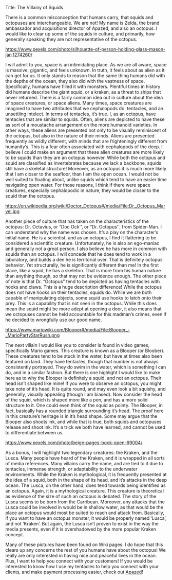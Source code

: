 Title: The Villainy of Squids


There is a common misconception that humans carry, that squids and octopuses are interchangeable. We are not! My name is Zelda, the brand ambassador and acquisitions director of Apazed, and also an octopus. I would like to clear up some of the squids in culture, and primarily, how generally speaking they are not representative of the octopus.

https://www.pexels.com/photo/silhouette-of-person-holding-glass-mason-jar-1274260/ 

I will admit to you, space is an intimidating place. As we are all aware, space is massive, gigantic, and feels unknown. In truth, it feels about as alien as it can get for us. It only stands to reason that the same thing humans did with the depths of the ocean, they also did with the vastness of space. Specifically, humans have filled it with monsters. Plentiful times in history did humans describe the giant squid, or a kraken, as a threat to ships that never returned. There is a fairly common idea out in culture about the idea of space creatures, or space aliens. Many times, space creatures are imagined to have two attributes that we cephalopods do: tentacles, and an unsettling intelect. In terms of tentacles, it’s true. I, as an octopus, have tentacles that are similar to squids. Often, aliens are depicted to have these as sort of a moustache arrangement on the more humanoid varieties. In other ways, these aliens are presented not only to be visually reminiscent of the octopus, but also in the nature of their minds. Aliens are presented frequently as wildly different, with minds that are frighteningly different from humanity’s. This is a fear often associated with cephalopods of the deep. I believe I could make an argument that these alien creatures are more likely to be squids than they are an octopus however. While both the octopus and squid are classified as invertebrates because we lack a backbone, squids still have a skeletal structure! Moreover, as an octopus it is much more likely that I am closer to the seafloor, than I am the open ocean. I would not be well suited to floating about, unlike squids which tend to have an easier time navigating open water. For those reasons, I think if there were space creatures, especially cephalopodic in nature, they would be closer to the squid than the octopus.

https://en.wikipedia.org/wiki/Doctor_Octopus#/media/File:Dr._Octopus_Marvel.jpg 

Another piece of culture that has taken on the characteristics of the octopus: Dr. Octavius, or “Doc Ock'', or “Dr. Octopus'',  from Spider-Man. I can understand why the name was chosen. It’s a play on the character’s initial name. He is a scientist, and as an octopus, I find it flattering to be considered a scientific creature. Unfortunately, he is also an ego-maniac and generally not a great person. I also believe he has more in common with squids than an octopus. I will concede that he does tend to work in a laboratory, and builds a den he is territorial over. That is definitely octopus behavior. Yet structurally, he is significantly different than me! In the first place, like a squid, he has a skeleton. That is more from his human nature than anything though, so that may not be evidence enough. The other piece of note is that Dr. “Octopus” tend to be depicted as having tentacles with hooks and claws. This is a huge description difference! While the octopus does not have hooks on their tentacles, squids do. While we are both capable of manipulating objects, some squid use hooks to latch onto their prey. This is a capability that is not seen in the octopus. While this does mean the squid might be more adept at opening a door, it also means that we octopuses cannot be held accountable for this madman’s crimes, even if he decided to wrongfully use our good name.

https://www.mariowiki.com/Blooper#/media/File:Blooper_-_MarioPartyStarRush.png 

The next villain I would like you to consider is found in video games, specifically Mario games. This creature is known as a Blooper (or Bloober). These creatures tend to be stuck in the water, but have at times also been featured on land. They have tentacles, though that number is not always consistently portrayed. They do swim in the water, which is something I can do, and in a similar fashion. But there is one highlight I would like to make here as to why the Blooper is definitely a squid, and not an octopus. Their head isn’t shaped like mine! If you were to observe an octopus, you might take note of it’s head. It is quite round, and may even look a bit squishy, and generally, visually appealing (though I am biased). Now consider the head of the squid, which is shaped more like a pen, and has a more solid structure to it. One could even think of the squid as pointy. The Blooper, in fact, basically has a rounded triangle surrounding it’s head. The proof here in this creature’s heritage is in it’s head shape. Some may argue that the Blooper also shoots ink, and while that is true, both squids and octopuses release and shoot ink. It’s a trick we both have learned, and cannot be used to differentiate between us.

https://www.pexels.com/photo/beige-pages-book-open-69004/ 

As a bonus, I will highlight two legendary creatures: the Kraken, and the Lusca. Many people have heard of the Kraken, and it is wrapped in all sorts of media references. Many villains carry the name, and are tied to it due to tentacles, immense strength, or adaptability to the underwater environments. While the Kraken is mythological, it is frequently presented at the idea of a squid, both in the shape of its head, and it’s attacks in the deep ocean. The Lusca, on the other hand, does tend towards being identified as an octopus. Again, it is a mythological creature. This creature is theoretical as evidence of the size of such an octopus is debated. The story of the Lusca seems to be born from the Carribean. Moreover, any attacks that the Lusca could be involved in would be in shallow water, as that would be the place an octopus would most be suited to reach and attack from. Basically, if you want to have an octopus monster, it would be properly named ‘Lusca’, and not ‘Kraken’. But again, the Lusca isn’t proven to exist in the way the media presents, even if it is overshadowed by the more popular Kraken concept.

Many of these pictures have been found on Wiki pages. I do hope that this clears up any concerns the rest of you humans have about the octopus! We really are only interested in having nice and peaceful lives in the ocean. Plus, I want to help you connect with your customers! If you would be interested to know how I use my tentacles to help you connect with your clients, and make payment processing easier, check out [Apazed](www.apazed.com)!

